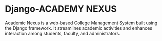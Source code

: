 # Django-ACADEMY NEXUS
 Academic Nexus is a web-based College Management System built using the Django framework. It streamlines academic activities and enhances interaction among students, faculty, and administrators.
